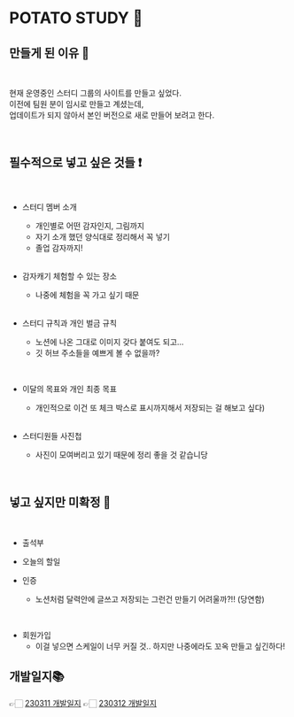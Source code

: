 # POTATO STUDY 🥔

## 만들게 된 이유 💬

<br>

현재 운영중인 스터디 그룹의 사이트를 만들고 싶었다.  
이전에 팀원 분이 임시로 만들고 계셨는데,  
업데이트가 되지 않아서 본인 버전으로 새로 만들어 보려고 한다.

<br>

## 필수적으로 넣고 싶은 것들 ❗️

<br>

- 스터디 멤버 소개

  - 개인별로 어떤 감자인지, 그림까지
  - 자기 소개 했던 양식대로 정리해서 꼭 넣기
  - 졸업 감자까지!

  <br>

- 감자캐기 체험할 수 있는 장소

  - 나중에 체험을 꼭 가고 싶기 때문

   <br>

- 스터디 규칙과 개인 벌금 규칙
  - 노션에 나온 그대로 이미지 갖다 붙여도 되고...
  - 깃 허브 주소들을 예쁘게 볼 수 없을까?

 <br>

- 이달의 목표와 개인 최종 목표

  - 개인적으로 이건 또 체크 박스로 표시까지해서 저장되는 걸 해보고 싶다)

   <br>

- 스터디원들 사진첩
  - 사진이 모여버리고 있기 때문에 정리 좋을 것 같습니당

<br>

## 넣고 싶지만 미확정 🧐

<br>

- 출석부
- 오늘의 할일
- 인증

  - 노션처럼 달력안에 글쓰고 저장되는 그런건 만들기 어려울까?!! (당연함)

<br>

- 회원가입
  - 이걸 넣으면 스케일이 너무 커질 것.. 하지만 나중에라도 꼬옥 만들고 싶긴하다!

## 개발일지📚

👉🏻 [230311 개발일지](../POTATO%20STUDY%20%F0%9F%A5%94/%EA%B0%9C%EB%B0%9C%20%EC%9D%BC%EC%A7%80/230311%20%EA%B0%9C%EB%B0%9C%EC%9D%BC%EC%A7%80.md)
👉🏻 [230312 개발일지](../POTATO%20STUDY%20%F0%9F%A5%94/%EA%B0%9C%EB%B0%9C%20%EC%9D%BC%EC%A7%80/230312%20%EA%B0%9C%EB%B0%9C%EC%9D%BC%EC%A7%80.md)
